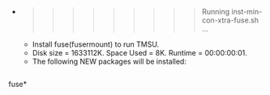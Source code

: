 * >>>>>>>>> Running inst-min-con-xtra-fuse.sh ...
  * Install fuse(fusermount) to run TMSU.
  * Disk size = 1633112K. Space Used = 8K. Runtime = 00:00:00:01.
  * The following NEW packages will be installed:
  ```bash
fuse*
  ```
